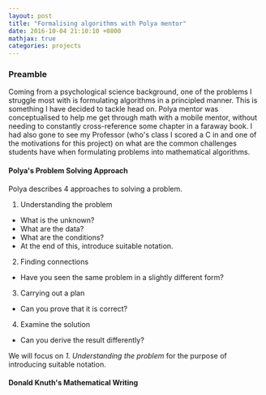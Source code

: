 ```yaml
---
layout: post
title: "Formalising algorithms with Polya mentor"
date: 2016-10-04 21:10:10 +0800
mathjax: true
categories: projects
---
```


### Preamble
Coming from a psychological science background, one of the problems I
struggle most with is formulating algorithms in a principled manner.
This is something I have decided to tackle head on. Polya mentor was 
conceptualised to help me get through math with a mobile mentor, without 
needing to constantly cross-reference some chapter in a faraway book. I had 
also gone to see my Professor (who's class I scored a C in and one of the motivations
for this project) on what are the common challenges students have when formulating 
problems into mathematical algorithms.

#### Polya's Problem Solving Approach
Polya describes 4 approaches to solving a problem. 
1. Understanding the problem
- What is the unknown? 
- What are the data? 
- What are the conditions?  
- At the end of this, introduce suitable notation.

2. Finding connections 
- Have you seen the same problem in a slightly different form?

3. Carrying out a plan 
- Can you prove that it is correct?

4. Examine the solution 
- Can you derive the result differently?

We will focus on *1. Understanding the problem* for the purpose of introducing suitable notation.

#### Donald Knuth's Mathematical Writing

